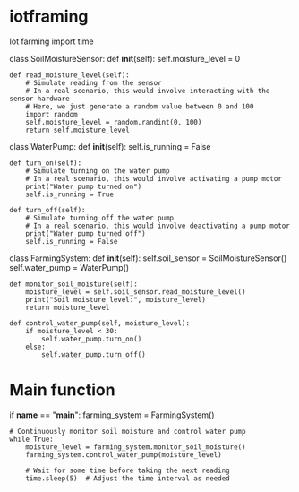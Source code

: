 # iotframing
Iot farming
import time

class SoilMoistureSensor:
    def __init__(self):
        self.moisture_level = 0
    
    def read_moisture_level(self):
        # Simulate reading from the sensor
        # In a real scenario, this would involve interacting with the sensor hardware
        # Here, we just generate a random value between 0 and 100
        import random
        self.moisture_level = random.randint(0, 100)
        return self.moisture_level

class WaterPump:
    def __init__(self):
        self.is_running = False
    
    def turn_on(self):
        # Simulate turning on the water pump
        # In a real scenario, this would involve activating a pump motor
        print("Water pump turned on")
        self.is_running = True
    
    def turn_off(self):
        # Simulate turning off the water pump
        # In a real scenario, this would involve deactivating a pump motor
        print("Water pump turned off")
        self.is_running = False

class FarmingSystem:
    def __init__(self):
        self.soil_sensor = SoilMoistureSensor()
        self.water_pump = WaterPump()
    
    def monitor_soil_moisture(self):
        moisture_level = self.soil_sensor.read_moisture_level()
        print("Soil moisture level:", moisture_level)
        return moisture_level
    
    def control_water_pump(self, moisture_level):
        if moisture_level < 30:
            self.water_pump.turn_on()
        else:
            self.water_pump.turn_off()

# Main function
if __name__ == "__main__":
    farming_system = FarmingSystem()
    
    # Continuously monitor soil moisture and control water pump
    while True:
        moisture_level = farming_system.monitor_soil_moisture()
        farming_system.control_water_pump(moisture_level)
        
        # Wait for some time before taking the next reading
        time.sleep(5)  # Adjust the time interval as needed
